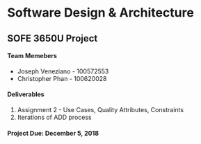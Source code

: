 # Software Design & Architecture

## SOFE 3650U Project

#### Team Memebers 

* Joseph Veneziano - 100572553
* Christopher Phan - 100620028

#### Deliverables 

1. Assignment 2 - Use Cases, Quality Attributes, Constraints
2. Iterations of ADD process 

#### Project Due: December 5, 2018
